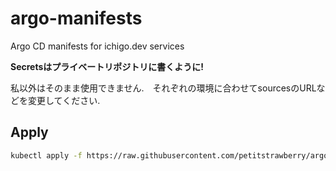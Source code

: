 # argo-manifests

Argo CD manifests for ichigo.dev services

**Secretsはプライベートリポジトリに書くように!**

私以外はそのまま使用できません.　それぞれの環境に合わせてsourcesのURLなどを変更してください.

## Apply

```bash
kubectl apply -f https://raw.githubusercontent.com/petitstrawberry/argo-manifests/main/app_of_apps.yml
```
